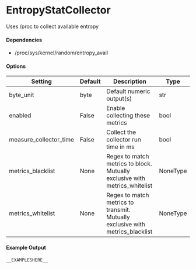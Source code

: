 <!--This file was generated from the python source
Please edit the source to make changes
-->
EntropyStatCollector
=====

Uses /proc to collect available entropy

#### Dependencies

 * /proc/sys/kernel/random/entropy_avail


#### Options

Setting | Default | Description | Type
--------|---------|-------------|-----
byte_unit | byte | Default numeric output(s) | str
enabled | False | Enable collecting these metrics | bool
measure_collector_time | False | Collect the collector run time in ms | bool
metrics_blacklist | None | Regex to match metrics to block. Mutually exclusive with metrics_whitelist | NoneType
metrics_whitelist | None | Regex to match metrics to transmit. Mutually exclusive with metrics_blacklist | NoneType

#### Example Output

```
__EXAMPLESHERE__
```

